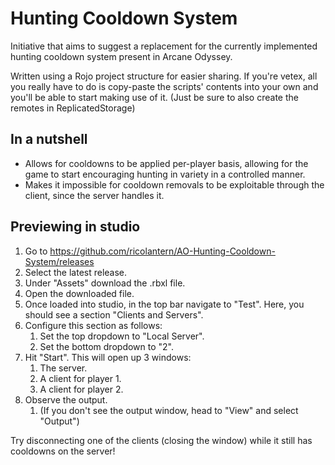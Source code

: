 # Hunting Cooldown System
Initiative that aims to suggest a replacement for the currently implemented hunting cooldown system present in Arcane Odyssey.

Written using a Rojo project structure for easier sharing.
If you're vetex, all you really have to do is copy-paste the scripts' contents into your own and you'll be able to start making use of it.
(Just be sure to also create the remotes in ReplicatedStorage)

## In a nutshell
- Allows for cooldowns to be applied per-player basis, allowing for the game to start encouraging hunting in variety in a controlled manner.
- Makes it impossible for cooldown removals to be exploitable through the client, since the server handles it.

## Previewing in studio
1. Go to https://github.com/ricolantern/AO-Hunting-Cooldown-System/releases
2. Select the latest release.
3. Under "Assets" download the .rbxl file.
4. Open the downloaded file.
5. Once loaded into studio, in the top bar navigate to "Test". Here, you should see a section "Clients and Servers".
6. Configure this section as follows:
    1. Set the top dropdown to "Local Server".
    2. Set the bottom dropdown to "2".
7. Hit "Start". This will open up 3 windows:
    1. The server.
    2. A client for player 1.
    3. A client for player 2.
8. Observe the output.
    1. (If you don't see the output window, head to "View" and select "Output")

Try disconnecting one of the clients (closing the window) while it still has cooldowns on the server!